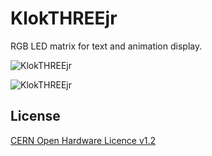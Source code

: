 # KlokTHREEjr
RGB LED matrix for text and animation display.

![KlokTHREEjr](https://github.com/wyolum/KlokTHREEjr/blob/master/kicad/3d_render/KlokTHREEjr01.png)

![KlokTHREEjr](https://github.com/wyolum/KlokTHREEjr/blob/master/kicad/3d_render/KlokTHREEjr02.png)

License
-------
[CERN Open Hardware Licence v1.2 ]

[CERN Open Hardware Licence v1.2 ]:http://www.ohwr.org/attachments/2388/cern_ohl_v_1_2.txt
